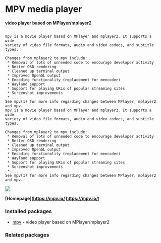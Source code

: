 # MPV media player

__video player based on MPlayer/mplayer2__

```

mpv is a movie player based on MPlayer and mplayer2. It supports a wide
variety of video file formats, audio and video codecs, and subtitle types.

Changes from mplayer2 to mpv include:
 * Removal of lots of unneeded code to encourage developer activity
 * Better OSD rendering
 * Cleaned up terminal output
 * Improved OpenGL output
 * Encoding functionality (replacement for mencoder)
 * Wayland support
 * Support for playing URLs of popular streaming sites
 * Screenshot improvements
 * ...
See mpv(1) for more info regarding changes between MPlayer, mplayer2 and mpv.
mpv is a movie player based on MPlayer and mplayer2. It supports a wide
variety of video file formats, audio and video codecs, and subtitle types.

Changes from mplayer2 to mpv include:
 * Removal of lots of unneeded code to encourage developer activity
 * Better OSD rendering
 * Cleaned up terminal output
 * Improved OpenGL output
 * Encoding functionality (replacement for mencoder)
 * Wayland support
 * Support for playing URLs of popular streaming sites
 * Screenshot improvements
 * ...
See mpv(1) for more info regarding changes between MPlayer, mplayer2 and mpv.

```

[![](https://screenshots.debian.net/thumbnail/mpv/)](https://screenshots.debian.net/screenshot/mpv/)


 **[Homepage](https://mpv.io/
https://mpv.io/)**

### Installed packages

* [mpv](https://packages.debian.org/stretch/mpv) - video player based on MPlayer/mplayer2

### Related packages

<sub>  </sub>
